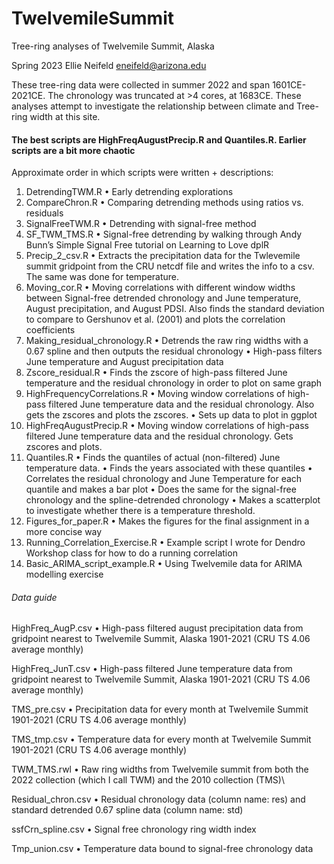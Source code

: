 # TwelvemileSummit
Tree-ring analyses of Twelvemile Summit, Alaska

Spring 2023
Ellie Neifeld
eneifeld@arizona.edu

These tree-ring data were collected in summer 2022 and span 1601CE-2021CE. The chronology was truncated at >4 cores, at 1683CE.
These analyses attempt to investigate the relationship between climate and Tree-ring width at this site.

#### The best scripts are HighFreqAugustPrecip.R and Quantiles.R. Earlier scripts are a bit more chaotic

Approximate order in which scripts were written + descriptions:

1.	DetrendingTWM.R
•	Early detrending explorations
2.	CompareChron.R
•	Comparing detrending methods using ratios vs. residuals
3.	SignalFreeTWM.R
•	Detrending with signal-free method
4.	SF_TWM_TMS.R
•	Signal-free detrending by walking through Andy Bunn’s Simple Signal Free tutorial on Learning to Love dplR
5.	Precip_2_csv.R
•	Extracts the precipitation data for the Twlevemile summit gridpoint from the CRU netcdf file and writes the info to a csv. The same was done for temperature.
6.	Moving_cor.R
•	Moving correlations with different window widths between Signal-free detrended chronology and June temperature, August precipitation, and August PDSI. Also finds the standard deviation to compare to Gershunov et al. (2001) and plots the correlation coefficients
7.	Making_residual_chronology.R
•	Detrends the raw ring widths with a 0.67 spline and then outputs the residual chronology
•	High-pass filters June temperature and August precipitation data
8.	Zscore_residual.R
•	Finds the zscore of high-pass filtered June temperature and the residual chronology in order to plot on same graph
9.	HighFrequencyCorrelations.R 
•	Moving window correlations of high-pass filtered June temperature data and the residual chronology. Also gets the zscores and plots the zscores.
•	Sets up data to plot in ggplot
10.	HighFreqAugustPrecip.R
•	Moving window correlations of high-pass filtered June temperature data and the residual chronology. Gets zscores and plots.
11.	Quantiles.R
•	Finds the quantiles of actual (non-filtered) June temperature data. 
•	Finds the years associated with these quantiles
•	Correlates the residual chronology and June Temperature for each quantile and makes a bar plot
•	Does the same for the signal-free chronology and the spline-detrended chronology
•	Makes a scatterplot to investigate whether there is a temperature threshold.
12.	Figures_for_paper.R
•	Makes the figures for the final assignment in a more concise way
13.	Running_Correlation_Exercise.R
•	Example script I wrote for Dendro Workshop class for how to do a running correlation
14.	Basic_ARIMA_script_example.R
•	Using Twelvemile data for ARIMA modelling exercise





###### Data guide
HighFreq_AugP.csv
•	High-pass filtered august precipitation data from gridpoint nearest to Twelvemile Summit, Alaska 1901-2021 (CRU TS 4.06 average monthly)

HighFreq_JunT.csv
•	High-pass filtered June temperature data from gridpoint nearest to Twelvemile Summit, Alaska 1901-2021 (CRU TS 4.06 average monthly)

TMS_pre.csv
•	Precipitation data for every month at Twelvemile Summit 1901-2021 (CRU TS 4.06 average monthly)

TMS_tmp.csv
•	Temperature data for every month at Twelvemile Summit 1901-2021 (CRU TS 4.06 average monthly)

TWM_TMS.rwl
•	Raw ring widths from Twelvemile summit from both the 2022 collection (which I call TWM) and the 2010 collection (TMS)\

Residual_chron.csv
•	Residual chronology data (column name: res) and standard detrended 0.67 spline data (column name: std)

ssfCrn_spline.csv
•	Signal free chronology ring width index

Tmp_union.csv
•	Temperature data bound to signal-free chronology data
